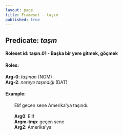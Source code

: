 ```yaml
---
layout: page
title: Frameset - taşın
published: true
---
```

<h2>Predicate: <i>taşın</i></h2>
<h4>Roleset id: taşın.01 - Başka bir yere gitmek, göçmek<br>
<h4>Roles:</h4>
<b>Arg-0</b>: <i>taşınan</i>  (NOM) <br>
<b>Arg-2</b>: <i>nereye taşındığı</i>  (DAT) <br>
<h4>Example:</h4>
&emsp;&emsp;Elif geçen sene Amerika'ya taşındı.<br><br>
&emsp;&emsp;<b>Arg0</b>:  Elif<br>
&emsp;&emsp;<b>Argm-tmp</b>:  geçen sene<br>
&emsp;&emsp;<b>Arg2</b>:  Amerika'ya<br>

